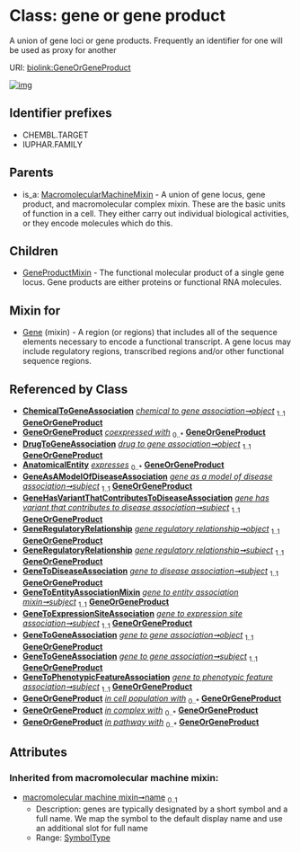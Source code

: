 
# Class: gene or gene product


A union of gene loci or gene products. Frequently an identifier for one will be used as proxy for another

URI: [biolink:GeneOrGeneProduct](https://w3id.org/biolink/vocab/GeneOrGeneProduct)


[![img](https://yuml.me/diagram/nofunky;dir:TB/class/[MacromolecularMachineMixin],[GeneToPhenotypicFeatureAssociation],[GeneToGeneAssociation],[GeneToExpressionSiteAssociation],[GeneToEntityAssociationMixin],[GeneToDiseaseAssociation],[GeneRegulatoryRelationship],[GeneProductMixin],[ChemicalToGeneAssociation]++-%20object%201..1>[GeneOrGeneProduct&#124;name(i):symbol_type%20%3F],[DrugToGeneAssociation]++-%20object%201..1>[GeneOrGeneProduct],[GeneAsAModelOfDiseaseAssociation]++-%20subject%201..1>[GeneOrGeneProduct],[GeneHasVariantThatContributesToDiseaseAssociation]++-%20subject%201..1>[GeneOrGeneProduct],[GeneRegulatoryRelationship]++-%20object%201..1>[GeneOrGeneProduct],[GeneRegulatoryRelationship]++-%20subject%201..1>[GeneOrGeneProduct],[GeneToDiseaseAssociation]++-%20subject%201..1>[GeneOrGeneProduct],[GeneToEntityAssociationMixin]++-%20subject%201..1>[GeneOrGeneProduct],[GeneToExpressionSiteAssociation]++-%20subject%201..1>[GeneOrGeneProduct],[GeneToGeneAssociation]++-%20object%201..1>[GeneOrGeneProduct],[GeneToGeneAssociation]++-%20subject%201..1>[GeneOrGeneProduct],[GeneToPhenotypicFeatureAssociation]++-%20subject%201..1>[GeneOrGeneProduct],[Gene]uses%20-.->[GeneOrGeneProduct],[GeneOrGeneProduct]^-[GeneProductMixin],[MacromolecularMachineMixin]^-[GeneOrGeneProduct],[GeneHasVariantThatContributesToDiseaseAssociation],[GeneAsAModelOfDiseaseAssociation],[Gene],[DrugToGeneAssociation],[ChemicalToGeneAssociation],[AnatomicalEntity])](https://yuml.me/diagram/nofunky;dir:TB/class/[MacromolecularMachineMixin],[GeneToPhenotypicFeatureAssociation],[GeneToGeneAssociation],[GeneToExpressionSiteAssociation],[GeneToEntityAssociationMixin],[GeneToDiseaseAssociation],[GeneRegulatoryRelationship],[GeneProductMixin],[ChemicalToGeneAssociation]++-%20object%201..1>[GeneOrGeneProduct&#124;name(i):symbol_type%20%3F],[DrugToGeneAssociation]++-%20object%201..1>[GeneOrGeneProduct],[GeneAsAModelOfDiseaseAssociation]++-%20subject%201..1>[GeneOrGeneProduct],[GeneHasVariantThatContributesToDiseaseAssociation]++-%20subject%201..1>[GeneOrGeneProduct],[GeneRegulatoryRelationship]++-%20object%201..1>[GeneOrGeneProduct],[GeneRegulatoryRelationship]++-%20subject%201..1>[GeneOrGeneProduct],[GeneToDiseaseAssociation]++-%20subject%201..1>[GeneOrGeneProduct],[GeneToEntityAssociationMixin]++-%20subject%201..1>[GeneOrGeneProduct],[GeneToExpressionSiteAssociation]++-%20subject%201..1>[GeneOrGeneProduct],[GeneToGeneAssociation]++-%20object%201..1>[GeneOrGeneProduct],[GeneToGeneAssociation]++-%20subject%201..1>[GeneOrGeneProduct],[GeneToPhenotypicFeatureAssociation]++-%20subject%201..1>[GeneOrGeneProduct],[Gene]uses%20-.->[GeneOrGeneProduct],[GeneOrGeneProduct]^-[GeneProductMixin],[MacromolecularMachineMixin]^-[GeneOrGeneProduct],[GeneHasVariantThatContributesToDiseaseAssociation],[GeneAsAModelOfDiseaseAssociation],[Gene],[DrugToGeneAssociation],[ChemicalToGeneAssociation],[AnatomicalEntity])

## Identifier prefixes

 * CHEMBL.TARGET
 * IUPHAR.FAMILY

## Parents

 *  is_a: [MacromolecularMachineMixin](MacromolecularMachineMixin.md) - A union of gene locus, gene product, and macromolecular complex mixin. These are the basic units of function in a cell. They either carry out individual biological activities, or they encode molecules which do this.

## Children

 * [GeneProductMixin](GeneProductMixin.md) - The functional molecular product of a single gene locus. Gene products are either proteins or functional RNA molecules.

## Mixin for

 * [Gene](Gene.md) (mixin)  - A region (or regions) that includes all of the sequence elements necessary to encode a functional transcript. A gene locus may include regulatory regions, transcribed regions and/or other functional sequence regions.

## Referenced by Class

 *  **[ChemicalToGeneAssociation](ChemicalToGeneAssociation.md)** *[chemical to gene association➞object](chemical_to_gene_association_object.md)*  <sub>1..1</sub>  **[GeneOrGeneProduct](GeneOrGeneProduct.md)**
 *  **[GeneOrGeneProduct](GeneOrGeneProduct.md)** *[coexpressed with](coexpressed_with.md)*  <sub>0..\*</sub>  **[GeneOrGeneProduct](GeneOrGeneProduct.md)**
 *  **[DrugToGeneAssociation](DrugToGeneAssociation.md)** *[drug to gene association➞object](drug_to_gene_association_object.md)*  <sub>1..1</sub>  **[GeneOrGeneProduct](GeneOrGeneProduct.md)**
 *  **[AnatomicalEntity](AnatomicalEntity.md)** *[expresses](expresses.md)*  <sub>0..\*</sub>  **[GeneOrGeneProduct](GeneOrGeneProduct.md)**
 *  **[GeneAsAModelOfDiseaseAssociation](GeneAsAModelOfDiseaseAssociation.md)** *[gene as a model of disease association➞subject](gene_as_a_model_of_disease_association_subject.md)*  <sub>1..1</sub>  **[GeneOrGeneProduct](GeneOrGeneProduct.md)**
 *  **[GeneHasVariantThatContributesToDiseaseAssociation](GeneHasVariantThatContributesToDiseaseAssociation.md)** *[gene has variant that contributes to disease association➞subject](gene_has_variant_that_contributes_to_disease_association_subject.md)*  <sub>1..1</sub>  **[GeneOrGeneProduct](GeneOrGeneProduct.md)**
 *  **[GeneRegulatoryRelationship](GeneRegulatoryRelationship.md)** *[gene regulatory relationship➞object](gene_regulatory_relationship_object.md)*  <sub>1..1</sub>  **[GeneOrGeneProduct](GeneOrGeneProduct.md)**
 *  **[GeneRegulatoryRelationship](GeneRegulatoryRelationship.md)** *[gene regulatory relationship➞subject](gene_regulatory_relationship_subject.md)*  <sub>1..1</sub>  **[GeneOrGeneProduct](GeneOrGeneProduct.md)**
 *  **[GeneToDiseaseAssociation](GeneToDiseaseAssociation.md)** *[gene to disease association➞subject](gene_to_disease_association_subject.md)*  <sub>1..1</sub>  **[GeneOrGeneProduct](GeneOrGeneProduct.md)**
 *  **[GeneToEntityAssociationMixin](GeneToEntityAssociationMixin.md)** *[gene to entity association mixin➞subject](gene_to_entity_association_mixin_subject.md)*  <sub>1..1</sub>  **[GeneOrGeneProduct](GeneOrGeneProduct.md)**
 *  **[GeneToExpressionSiteAssociation](GeneToExpressionSiteAssociation.md)** *[gene to expression site association➞subject](gene_to_expression_site_association_subject.md)*  <sub>1..1</sub>  **[GeneOrGeneProduct](GeneOrGeneProduct.md)**
 *  **[GeneToGeneAssociation](GeneToGeneAssociation.md)** *[gene to gene association➞object](gene_to_gene_association_object.md)*  <sub>1..1</sub>  **[GeneOrGeneProduct](GeneOrGeneProduct.md)**
 *  **[GeneToGeneAssociation](GeneToGeneAssociation.md)** *[gene to gene association➞subject](gene_to_gene_association_subject.md)*  <sub>1..1</sub>  **[GeneOrGeneProduct](GeneOrGeneProduct.md)**
 *  **[GeneToPhenotypicFeatureAssociation](GeneToPhenotypicFeatureAssociation.md)** *[gene to phenotypic feature association➞subject](gene_to_phenotypic_feature_association_subject.md)*  <sub>1..1</sub>  **[GeneOrGeneProduct](GeneOrGeneProduct.md)**
 *  **[GeneOrGeneProduct](GeneOrGeneProduct.md)** *[in cell population with](in_cell_population_with.md)*  <sub>0..\*</sub>  **[GeneOrGeneProduct](GeneOrGeneProduct.md)**
 *  **[GeneOrGeneProduct](GeneOrGeneProduct.md)** *[in complex with](in_complex_with.md)*  <sub>0..\*</sub>  **[GeneOrGeneProduct](GeneOrGeneProduct.md)**
 *  **[GeneOrGeneProduct](GeneOrGeneProduct.md)** *[in pathway with](in_pathway_with.md)*  <sub>0..\*</sub>  **[GeneOrGeneProduct](GeneOrGeneProduct.md)**

## Attributes


### Inherited from macromolecular machine mixin:

 * [macromolecular machine mixin➞name](macromolecular_machine_mixin_name.md)  <sub>0..1</sub>
     * Description: genes are typically designated by a short symbol and a full name. We map the symbol to the default display name and use an additional slot for full name
     * Range: [SymbolType](types/SymbolType.md)
